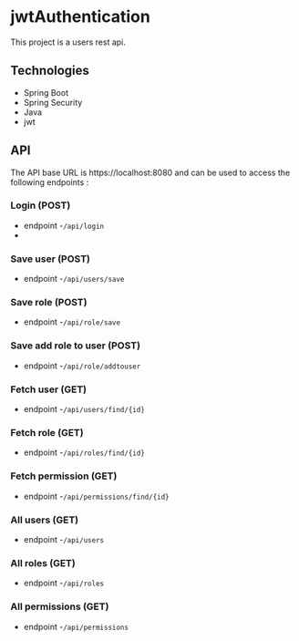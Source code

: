 # jwtAuthentication

This project is a users rest api.

## Technologies
- Spring Boot
- Spring Security
- Java
- jwt

## API
The API base URL is https://localhost:8080 and can be used to access the following endpoints :



### Login (POST)
- endpoint -```/api/login```
- 
### Save user (POST)
- endpoint -```/api/users/save```

### Save role (POST)
- endpoint -```/api/role/save```

### Save add role to user (POST)
- endpoint -```/api/role/addtouser```

### Fetch user (GET)
- endpoint -```/api/users/find/{id}```

### Fetch role (GET)
- endpoint -```/api/roles/find/{id}```

### Fetch permission (GET)
- endpoint -```/api/permissions/find/{id}```

### All users (GET)
- endpoint -```/api/users```

### All roles (GET)
- endpoint -```/api/roles```

### All permissions (GET)
- endpoint -```/api/permissions```
